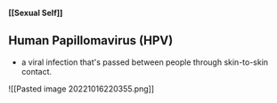 **[[Sexual Self]]**

## Human Papillomavirus (HPV)
- a viral infection that's passed between people through skin-to-skin contact.

![[Pasted image 20221016220355.png]]
